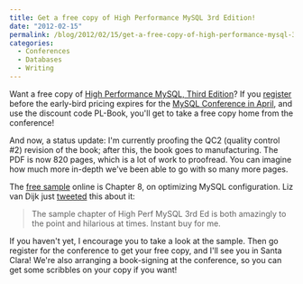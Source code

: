 ```yaml
---
title: Get a free copy of High Performance MySQL 3rd Edition!
date: "2012-02-15"
permalink: /blog/2012/02/15/get-a-free-copy-of-high-performance-mysql-3rd-edition/
categories:
  - Conferences
  - Databases
  - Writing
---
```

Want a free copy of [High Performance MySQL, Third Edition][1]? If you [register][2] before the early-bird pricing expires for the [MySQL Conference in April][3], and use the discount code PL-Book, you'll get to take a free copy home from the conference!

And now, a status update: I'm currently proofing the QC2 (quality control #2) revision of the book; after this, the book goes to manufacturing. The PDF is now 820 pages, which is a lot of work to proofread. You can imagine how much more in-depth we've been able to go with so many more pages.

The [free sample][4] online is Chapter 8, on optimizing MySQL configuration. Liz van Dijk just [tweeted][5] this about it:

> The sample chapter of High Perf MySQL 3rd Ed is both amazingly to the point and hilarious at times. Instant buy for me.

If you haven't yet, I encourage you to take a look at the sample. Then go register for the conference to get your free copy, and I'll see you in Santa Clara! We're also arranging a book-signing at the conference, so you can get some scribbles on your copy if you want!

 [1]: http://www.amazon.com/High-Performance-MySQL-Optimization-Replication/dp/1449314287/?tag=xaprb-20
 [2]: http://perconalive-mysql-conference-expo-2012.eventbrite.com/
 [3]: http://www.percona.com/live/mysql-conference-2012/
 [4]: http://www.highperfmysql.com/sample-chapter/
 [5]: https://twitter.com/#!/lizztheblizz/status/169805049403424768
